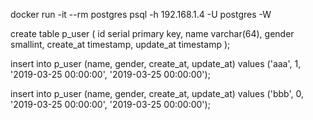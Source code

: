 docker run -it --rm postgres psql -h 192.168.1.4 -U postgres -W

create table p_user ( 
    id serial primary key,
    name varchar(64),
    gender smallint,
    create_at timestamp,
    update_at timestamp
);


insert into p_user (name, gender, create_at, update_at)
values ('aaa', 1, '2019-03-25 00:00:00', '2019-03-25 00:00:00');

insert into p_user (name, gender, create_at, update_at)
values ('bbb', 0, '2019-03-25 00:00:00', '2019-03-25 00:00:00');